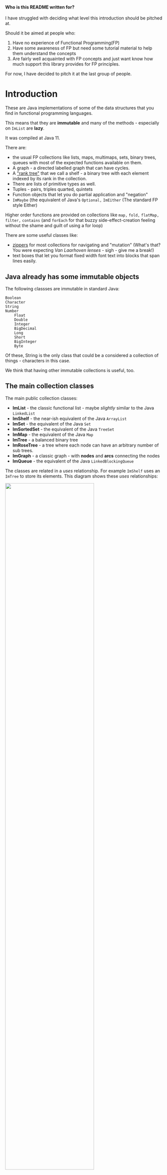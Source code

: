 #### Who is this README written for?

I have struggled with deciding what level this introduction should be pitched at.

Should it be aimed at people who:

1. Have no experience of Functional Programming(FP)
2. Have some awareness of FP but need some tutorial material to help them understand the concepts
3. Are fairly well acquainted with FP concepts and just want know how much support this library provides for FP principles.

For now, I have decided to pitch it at the last group of people.

# Introduction

These are Java implementations of some of the data structures that you find in functional programming languages.

This means that they are **immutable** and many of the methods - especially on `ImList` are **lazy**.

It was compiled at Java 11.

There are:

* the usual FP collections like lists, maps, multimaps, sets, binary trees, queues with most of the expected functions available on them.
* A graph - a directed labelled graph that can have cycles.
* A ["rank tree"][rank-tree] that we call a shelf - a binary tree with each element indexed by its rank in the collection.
* There are lists of primitive types as well.
* Tuples - pairs, triples quarted, quintets
* Function objects that let you do partial application and "negation"
* `ImMaybe` (the equivalent of Java's `Optional,` `ImEither` (The standard FP style Either)

Higher order functions are provided on collections like `map,` `fold,` `flatMap,` `filter,` `contains` (and `forEach` for that buzzy side-effect-creation feeling without the shame and guilt of using a for loop)


There are some useful classes like:

* [zippers][zipper] for most collections for navigating and "mutation" (What's that? You were expecting *Van Laarhoven lenses* - sigh - give me a break!)
* text boxes that let you format fixed width font text into blocks that span lines easily.

## Java already has **some** immutable objects

The following classses are immutable in standard Java:

    Boolean
    Character
    String
    Number
        Float
        Double
        Integer
        BigDecimal
        Long
        Short
        BigInteger
        Byte

Of these, String is the only class that could be a considered a collection of things - characters in this case.

We think that having other immutable collections is useful, too.

## The main collection classes

The main public collection classes:

 * **ImList**  - the classic functional list - maybe *slightly* similar to the Java `LinkedList`
 * **ImShelf** - the near-ish equivalent of the Java `ArrayList`
 * **ImSet** - the equivalent of the Java `Set`
 * **ImSortedSet** - the equivalent of the Java `TreeSet`
 * **ImMap** - the equivalent of the Java `Map`
 * **ImTree** - a  balanced binary tree
 * **ImRoseTree** - a tree where each node can have an arbitrary number of sub trees.
 * **ImGraph** - a classic graph - with **nodes** and **arcs** connecting the nodes
 * **ImQueue** - the equivalent of the Java `LinkedBlockingQueue`


The classes are related in a *uses* relationship. For example `ImShelf` uses an `ImTree` to store its elements. This diagram shows these *uses* relationships:

<img src="source/main/java/dev/doc-files/uses.png" width="75%" />

Let's describe `ImList` in some detail and then mention the other collection classes in ...er... less detail

But, before that, let's talk about our code and documentation conventions.


## Code conventions


### The class names all start with the `Im` prefix.

The `Im` stands for **Immutable**. We considered giving them simpler names like List-  without a prefix - but that causes a lot of faff with imports and confusion for the reader if you have to use both standard Java collection classes and
java-fp classes in the same method. So a pesky prefix it is, then.

### No constructors

To create any object in java-fp, we provide static methods rather than publicly accessible constructors.

### Final instance vars - no get accessors

Since all fields on all java-fp objects are declared `final,` we don't provide accessor methods for the public ones. There may be methods that calculate values that
are derived from the fields.

### Javadoc comments

We use a style that is terser than the normal convention. Argument names are mentioned in context in the description rather than separated out into their own section.

### Method names on collections can suggest mutable operation

We have names for some methods that *suggest* that they are mutating the collection - they are not of course. Methods like `add` and `put` will return new objects with
the elements added/put as indicated by method arguments - and most of the collection'e elements will be shared between the new collectioin and the old one.

We did, at one time, name the methods (eg) `adding` instead of `add` and `puttiing` instead of `put` - but this did not seem worth it after a while.

### collection indexes start at 1

Strange, but true.


### All collections are `Iterable`

For certain methods like `addAll` that simply iterate over the elements in the argument we normally type the argument to be `Iterable` so you could use an `Im` collection or a standard Java collection there.




## Documentation conventions

In the tables that follow, I am prioritizing brevity and expressivity above definitional completeness. For more details - see the
javadocs.

I am showing:

* The name of the function
* An example function call
* The result of running the example
* A description of what the function does

I am not showing:

* The types of the arguments
* The return types
* What exceptions get thrown

The examples are (obviously) pseudocode rather than actual Java.

For `ImList`s we are half using the standard Java `toString` convention:

Lists of Integers look like this: `[2, 4, 6]`, Booleans: `[true, false, false]`. The empty list is `[]`

We can't bring ourselves to use the ambiguous `[ a, b, c]` for `String`s and `Character`s so we use `["a", "b", "c"]` and `['a', 'b']` instead.

`ImSet`s look like this: `{1, 2, 3}`

`ImPair`s look like this `(1, "b")` `(-45.7, 22.0001)`  - see [ImPair](#ImPair) for more details.

`ImMaybe`s look like this `Just 77` `Just "abc"` `Nothing` - see [ImMaybe](#ImMaybe) for more details.



Where the method is `static,` it should be obvious from the example

In order to be brief in the descriptions I am using some terms that I will define here:

* For Java objects, `a`, `b,` `a` **equal-to** `b` means `Objects.equals(a, b)`. This method will ultimately call `equals` on some objects. The java default for `equals` is `==` (identity) but none of java-fp objects use this default.
* A list `a` is **equal-to** list `b` if they are the same size and each element at index `i` of `a` is equal-to the element at index `i` of `b`.
* A **prefix** of a list `xs` is one that can be formed from `xs` by removing the last `n` elements.
* A **suffix** of a list `xs` is one that can be formed from `xs` by removing the first `n` elements.
* A **sub-list** of list `xs` is a list that can be formed from `xs` by removing the first `n` elements and the last `m` elements.
* A **sub-sequence** of list `xs` is a list that can be formed from `xs` by removing some elements. `[]` is trivially a sub-sequence of all lists.
* The **head** of a non empty list `xs` is the first element of `xs.`
* The **tail** of a non empty list `xs` is the suffix of `xs` whose size is one less than the size of `xs`
* **iff** means **if and only if**.


## ImList

A (mainly) lazy implementation of a standard functional list.

As I expect you know, a functional list is a recursive data structure. An instance of a list is either
* the empty list
or
* a reference to the first element in the list (the **head**) and a reference to the list that makes up the rest of the list (the **tail**).

The list ["a", "b", "c] would look like this:


<img src="source/main/java/dev/doc-files/list.png" width="40%" />

This means that you can only *directly* access the first element in the list - although there are methods to let you do more than this  - and often these other methods are heavily optimised.


### The basics



| Name  | Description |
| :---  | :---        |
| **empty** | `ImList.empty()` returns `[]` - the empty list. You can also use `ImList.on()`<br><br>`ImList.empty()`<br>returns<br>`[]` |
| **head** | `xs.head()` returns the head of `xs`<br><br>`[1, 2, 3].head()`<br>returns<br>`1` |
| **tail** | `xs.tail()` returns the tail of `xs`<br><br>`[1, 2, 3].tail()`<br>returns<br>`[2, 3]` |
| **push** | `xs.push(el)` returns the list whose head is `el` and whose tail is `xs`<br><br>`[1, 2, 3].push(999)`<br>returns<br>`[999, 1, 2, 3]` |

The four methods above are the fundamental methods of `ImList.` All the other methods can be defined in terms of these - although there is a lot of optimisation going on under the hood.

<img src="source/main/java/dev/doc-files/list-head-tail.png" width="60%" />

### More creation



| Name  | Description |
| :---  | :---        |
| **on** | `ImList.on(e1, e2, ... en)` Creates the list `[e1, e2, ... en]`<br><br>`ImList.on("a", "b")`<br>returns<br>`["a", "b"]` |
| **onAll** | `ImList.onAll(iterable)` returns the list containing the elements obtained by iterating over `iterable`.<br><br>`ImList.onAll([4, 5])`<br>returns<br>`[4, 5]` |
| **onIterator** | `ImList.onAll(iterator)` returns the list containing the elements obtained by iterating over `iterator`.<br><br>`ImList.onAll([4, 5].iterator)`<br>returns<br>`[4, 5]` |
| **onPrimitiveArray** | `ImList.onPrimitiveArray(array)` returns a list that "wraps" `array`. When using `head`, it returns the **boxed** type of the array component type. When using `push`, you must supply the **boxed** equivalent of the array component type.<br><br>`char[] chars = {'a', 'b', 'c'};`<br> `ImList<Character> cs = ImList.onPrimitiveArray(chars)`<br>returns<br>`cs == [ 'a', 'b', 'c']` |

### map, fold etc



| Name  | Description |
| :---  | :---        |
| **map** | `xs.map(fn)` returns the list whose elements are created by executing the function `fn` on each element of `xs`<br><br>`[1, 2, 3].map(i -> i + 1)`<br>returns<br>`[2, 3, 4]` |
| **join** | `ImList<ImList<A>> xs = ...;`<br>`ImList<A> ys = ImList.join(xs)` xs is typed to be a list of lists. The result is a single list containing the elements of each element (which is a list) in the obvious order.<br><br>`ImList.join([[1, 2], [3, 4], [5, 6, 7]])`<br>returns<br>`[1, 2, 3, 4, 5, 6, 7]` |
| **flatMap** | `xs.flatMap(fn)` This function assumes that `fn` takes an `A` and returns `ImList<A>` and is equivalent to `ImList.join(xs.map(fn))`<br><br>`[1, 2].flatMap(i -> ImList.repeat(i, 3)`<br>returns<br>`[1, 1, 1, 2, 2, 2, 3, 3, 3]` |
| **foldl** | `xs.foldl(start, fn)` returns the value that is the result of executing `fn` on start and `xs.head` and then executing `fn` on that value and the second element of `xs` and repeating this for all elemnts of `xs`<br><br>`[1, 2, 3].foldl(0, (z,i) -> z + i*i)`<br>returns<br>`14` |
| **scanl** | `xs.scanl(start, fn)` returns the list containing the result of running `foldl` with the same arguments at each "iteration" over `xs`<br><br>`[1, 2, 3].scanl([], (z, i) -> z.push(i))`<br>returns<br>`[[1], [2, 1], [3, 2, 1]]` |

### contains etc

All of these functions are eager rather than lazy



| Name  | Description |
| :---  | :---        |
| **contains** | `xs.contains(el)` returns `true` iff `xs` contains an element that is equal-to `el`<br><br>`[7, 8, 9].contains(8)`<br>returns<br>`true` |
| **contains** | `xs.contains(pred)` returns `true` iff an element of `xs` satisfies `pred`<br><br>`[7, 8, 9].contains(i -> i > 10)`<br>returns<br>`false` |
| **containsAll** | `xs.containsAll(ys)` returns true iff `xs` contains **all** the elements of `ys`<br><br>`[7, 8, 9].containsAll(i -> i < 10)`<br>returns<br>`true` |
| **filter** | `xs.filter(pred)` returns the list with all the elements of `xs` that satisfy `pred` - with their order unchanged<br><br>`["to", "be", "or", "not"].filter(s -> s.length > 2)`<br>returns<br>`["not"]` |
| **isEmpty** | `xs.isEmpty()` returns true iff `xs` is the empty list<br><br>`[7, 8, 9].isEmpty()`<br>returns<br>`false` |
| **find** | `xs.find(pred)` returns the first element that satisfies `pred` in an `ImMaybe` - or `Nothing` if no such element exists. We describe [ImMaybe](#ImMaybe) below.<br><br>`[].find(i -> i == null`<br>returns<br>`Nothing` |
| **findIndex** | `xs.findIndex(el)` returns an `ImMaybe` containing the index (starting at 1) of the first element that satisfies `pred` - or `Nothing` if no such element exists<br><br>`[11, 99, 2].findIndex(i -> i%2 == 0)`<br>returns<br>`Just 3` |
| **findOrElse** | `xs.findOrElse(pred, def)` returns the first element of `xs` that satisfies `pred` or `def`if no such element exists<br><br>`[11, 12, 13].findOrElse(i -> i == 10, 17)`<br>returns<br>`17` |
| **any** | `xs.any(pred)` returns `true` iff `xs` contains any elements that satisfy `pred`<br><br>`[3, 5, 8].any(i -> i >= 8]`<br>returns<br>`true` |
| **all** | `xs.all(pred)` returns `true` if **all** the elements of `xs` satisfy `pred`. More acurately it is true iff `xs` does **not contain any** elements that **don't** satisfy `pred`. This means that, surprisingly, `all` is `true` trivially for `[]`<br><br>`[3, 5, 8].all(i -> i >= 8]`<br>returns<br>`false` |

### take, drop etc

These methods let you extract a suffix or a prefix of a list.


| Name  | Description |
| :---  | :---        |
| **take** | `xs.take(n)` returns the list containing the first `n` elements of xs<br><br>`[1, 2, 3, 4].take(3)`<br>returns<br>`[1, 2, 3]` |
| **drop** | `xs.drop(n)` The list formed by skipping the first `n` elements. Note that this is not creating a new list - the resulting list simply refers to the `n`th tail of `xs`.<br><br>`[2, 3, 4].drop(3)`<br>returns<br>`[4]` |
| **takeWhile** | `xs.takeWhile(pred)` The longest prefix (possibly empty) of elements that satisfy `pred`<br><br>`[1, 2, 3, 4, 3, 1].takeWhile(i -> i < 4)`<br>returns<br>`[1, 2, 3]` |
| **dropwhile** | `xs.dropWhile(pred)` The longest prefix of `xs` formed by skipping elements that satisfy `pred`. As with `drop` above, this is not creating a new list - the resulting list simply refers to the `i`th tail of `xs` for some `i`.<br><br>`[2, 3, 4, 3, 1].dropWhile(i -> i < 4)`<br>returns<br>`[4, 3, 1]` |

### split - take and drop in one go

As well as the classic `take` and `drop` functions, we note that you often want to split a list into two lists - the first `n` elements and the ... um ... other elements.
The split* functions let you do this easily.



| Name  | Description |
| :---  | :---        |
| **splitBeforeElement** | `xs.splitBeforeElement(el)` returns an pair of lists - the longest prefix of `xs` that does not contain `b` and the rest of `xs`.<br><br>`["a", "b", "c", "d"].splitBeforeElement("b")`<br>returns<br>`(["a"], ["b", "c", "d"])` |
| **splitAfterIndex** | `xs.splitAfterIndex(n)` returns a pair of lists - `( xs.take(n), xs.drop(n) )`<br><br>`[0, 1, 1, 2].splitAt(3)`<br>returns<br>`( [0, 1, 1], [2] )` |
| **splitWhile** | `xs.splitWhile(pred)` returns a pair of lists - `(xs.takeWhile(pred), xs.dropWhile(Fn.not(pred))`<br><br>`[1, 1, 3, 1, 1].splitWhile(i -> i < 2)`<br>returns<br>`[1, 1], [3, 1, 1])` |
| **filterIntoTwo** | `xs.filterIntoTwo(pred)` returns a pair of lists - `(xs.filter(pred, xs.filter(Fn.not(pred))`<br><br>`[1, 2, 3, 4].filterIntoTwo(i -> i % 2 == 0)`<br>returns<br>`([2, 4], [1, 3])` |

### "mutators" and accessors

Standard disclaimer: No objects were mutated in the making of this library


| Name  | Description |
| :---  | :---        |
| **put** | `xs.put(n, el)` returns the list that is the same as `xs` except that the element at index `n` is `el`<br><br>`[1, 2, 3].put(2, 99)`<br>returns<br>`[1, 99, 3]` |
| **remove** | `xs.remove(n)` returns the list that is the same as `xs` except that the element at index `n` is missing. All the elements in the suffix of `xs` starting after index `n` are shuffled to the left<br><br>`[1, 2, 3].remove(1)`<br>returns<br>`[2, 3]` |
| **at** | `xs.at(n)` returns an `ImMaybe` containing the element of `xs` at index `n` or `Nothing` if no such element exists<br><br>`[1, 2, 3].at(1)`<br>returns<br>`[2, 3]` |
| **at** | `xs.at(n, def)` returns the element of `xs` at index `n` or `def` if no such element exists<br><br>`[1, 2, 3].at(1)`<br>returns<br>`[2, 3]` |
| **size** | `xs.size()` returns the number of elements in `xs`. If `xs` is known to be infinite it will throw an exception - otherwise, if it was not known to be infinite but actually is, then it will loop - but it notices that it's taking a long time and will output some error messages on the standard error stream that give you a clue that it is looping.<br><br>`[].size()`<br>returns<br>`0` |
| **appendElement** | `xs.appendElement(el)` returns the list formed by appending the element el to the end of xs<br><br>`["bish", "bash"].appendElement("bosh")`<br>returns<br>`["bish", "bash", "bosh"]` |
| **append** | `xs.append(iterable)` returns the list formed from the elements of the original, followed by the elements of iterable<br><br>`[1, 2, 3].append([4, 5, 6])`<br>returns<br>`[1, 2, 3, 4, 5, 6]` |

### Zip-a-dee-doo-dah

Note that these zip **functions** should not be confused with `Zippers` - which I discuss below.


| Name  | Description |
| :---  | :---        |
| **zip** | `xs.zip(ys)` returns a list of pairs - `[(xs.at(1), ys.at(1)), (xs.at(2), ys.at(2)), ...  (xs.at(n), ys.at(n))]` where `n` is the size of the smaller of `xs` and `ys`<br><br>`[1, 2, 3].zip(["a", "b, "c", "d"]`<br>returns<br>`[(1, "a"), (2, "b"), (3, "c")]` |
| **zipWith** | `xs.zipWith(yz, fn)` returns xs.zip(ys).map(fn)<br><br>`[1, 2, 3].zip(["a", "b, "c"], p -> "" + p.fst + p.snd)`<br>returns<br>`["1a", "2b", "3c"]` |

### Misc



| Name  | Description |
| :---  | :---        |
| **forEach** | `xs.forEach(fn)` The function must be a `FnConsumer` - iea function that takes a single argument but does not return anything. This method iterates over `xs`, running `fn` on each element - just for the side effects. So, `forEach` is one of the few java-fp fmethods declared as `Void.`<br><br>`[1, 2, 3].forEach()`<br>returns<br>`[1, 2, 3]` |
| **nub** | `xs.nub()` returns a list with any duplicate elements in `xs` removed. In particular, it keeps only the first occurrence of each element.<br><br>`[2, 2, 3, 2, 3, 1].nub()`<br>returns<br>`[2, 3, 1]` |
| **reverse** | `xs.reverse()` returns the list that has its elements in reverse order compared to `xs`<br><br>`[1, 2, 3].reverse()`<br>returns<br>`[3, 2, 1]` |
| **tails** | `xs.tails()` returns the list `[ xs.drop(0), xs.drop(1), ... xs.drop(n) ]` where `n` is the size of `xs`<br><br>`[1, 2, 3].tails()`<br>returns<br>`[[1, 2, 3], [2, 3], [3], []]` |
| **heads** | `xs.heads()` returns the list  xs.take(0), xs.take(1), ... xs.take(n) ]` where `n` is the size of `xs`<br><br>`[1, 2, 3].heads()`<br>returns<br>`[[], [1], [1, 2], [1, 2, 3]]` |
| **pairs** | `xs.pairs()` returns the list `[ (xs.at(1), xs.at(2)), (xs.at(3), xs.at(4)), ...  (xs.at(n-1), xs.at(n))]` where `n` is the size of `xs`<br><br>`[1, 2, 3, 4].pairs()`<br>returns<br>`[(1,2), (3,4)]` |
| **powerset** | `xs.powerset()` returns all possible sub-sequences of `xs`<br><br>`1, 2, 3].powerSet()`<br>returns<br>`[[1, 2, 3], [1, 2], [1, 3], [1], [2, 3], [2], [3], []]` |
| **permutations** | `xs.permutations()` returns the all the permutations of `xs` (as in the mathematical definition of permutations)<br><br>`[1, 2, 3].permutations()`<br>returns<br>`[[1, 2, 3], [2, 1, 3], [2, 3, 1], [1, 3, 2], [3, 1, 2], [3, 2, 1]]` |
| **cartesianProduct** | `ImList.cartesianProduct(xs, ys)` The cartesian product of two sets, `A` and `B` is - the list of all pairs `(a, b)` where `a ∈ A` and `b ∈ B`. This method is similar - but will contain duplicates if either list contains duplicates.<br><br>`ImList.cartesianProduct(["a", "b"],[3, 4, 5])`<br>returns<br>`[("a", 3), ("a", 4), ("a", 5), ("b", 3), ("b", 4), ("b", 5)]` |
| **shuffle** | `xs.shuffle()` returns a list with the same elements as `xs` but "shuffled" (like shuffling a pack of cards) using a secure random number generator<br><br>`[1, 2, 3].shuffle()`<br>returns<br>`[3, 1, 2] or [1, 3, 2] or even[1, 2, 3]` |
| **repeat** | `ImList.repeat(x)` returns the infinite list `[ x, x, ... ]`<br><br>`ImList.repeat("spam").take(5)`<br>returns<br>`["spam", "spam", "spam", "spam", "spam"]` |
| **unfold** | `xs.unfold(start, step)` returns the infinite list `[start, fn(start), fn(fn(start)), ...]`<br><br>`ImList.unfold( 0, i -> i + 2)`<br>returns<br>`[0, 2, 4, ...]` |
| **toList** | `xs.toList()` returns `xs` converted to a good'ole `jave.util.ArrayList` - when you need to call some library function, for example<br><br>`[1, 2, 3].toList()`<br>returns<br>`java.util.ArrayList` |
| **toSet** | `xs.toSet()` returns `xs` converted to an `ImSet` and then converted to a good'ole `jave.util.HashSet`<br><br>`[1, 2, 3].toSet()`<br>returns<br>`java.util.HashSet` |
| **toImSet** | `xs.toImSet()` returns  `xs` converted to an `ImSet` - so the first occurence of each element will be added.<br><br>`[ 2, 3, 2, 1].toImSet()`<br>returns<br>`{1, 2, 3}` |
| **toArray** | `xs.toArray()` returns a Java array of type `Object[]` containing the elements in `xs`<br><br>`[1, 2, 3].toArray()`<br>returns<br>`[Ljava.lang.String;@768debd` |
| **group** | `xs.group(n)` returns a list of lists `gs` where `ImList.join(gs) == xs`. All the elements of `gs` have size `n` with the possible exception of the last element which might be smaller.<br><br>`[1, 2, 3].group(2)`<br>returns<br>`[[1, 2], [3]]` |
| **sort** | `xs.sort()` returns a list with the same elements as `xs` but sorted based on the natural ordering of the objects<br><br>`[3, 2, 1].sort()`<br>returns<br>`[1, 2, 3]` |
| **oneTo** | `ImList.oneTo(n)` returns a list [1, 2, ... n]<br><br>`ImList.oneTo(5)`<br>returns<br>`[1, 2, 3, 4, 5]` |
| **step** | `ImList.step(start, step` returns an infinite list [start, start + step,start + 2*step,  ...]<br><br>`ImList.step(1, 3)`<br>returns<br>`[1, 4, 7, ...]` |

Phew!

There are actually many more methods - see the javadocs.




## ImList - an interface with many implementations

`ImList` is an interface. In standard Java `java.util.List` is an interface too. However, in standard Java, it is up to you to decide what particular type of list you want to create:

    List<Integer> xs = new ArrayList<>();
    List<Integer> ys = new LinkedList<>();


In java-fp, there is no choice!

Creating an `ImList` like this:

    ImList<Double> ds = ImList.on(1.2, 3.4);

will create an "array-list" which is backed by an array but that class is never exposed to you directly. Assuming `ds` as above, the following code will "pass":

    Assert.assertEquals(ImListOnArray.class, ds.getClass());

If you map over this list then the list that is created will be a different implementation - a mapped-list.

    ImList<Double> dds = ds.map(i -> i + 1)
    Assert.assertEquals(ImMappedList.class, dds.getClass());

This is how we implement laziness. We create an `ImMappedList` that points to the original list and remembers the function that was used so that, each time you ask for the `head` or `tail`, it can generate them.

In addition to generating the head each time, we also cache it so that you can use `at`.



Currently (jul-2023) there are about thirty different `ImList` implementation classes.

The array-list implementation (what you get when you use `on`) is the most efficient and compact representation of an `ImList`. It allows for constant time access to an element at an index.

Creation of a list by supplying a number of arguments using `on` is not *lazy* - but it is *efficient* because the arguments will already be in a Java array and the array-list just wraps that array.


### Play up and play the game

`ImList` and the
other immutable collections require that you use them for storing **immutable objects only**. Strictly, the objects
don't have to be programatically guaranteed to be immutable - we just require them not to change during the
lifetime of the collection they are in.

This is the same requirement when storing objects in `java.util.Set` - we require it of **all**
of our immutable collections - including `ImList` and `ImShelf`.

Just like `java.util.Set`, we cannot enforce that rule and, if you break it, things will fail in random ways - so
it is your responsibility to "play the game" in this regard.

However, we strongly recommend that you only create immutable objects anyway - as a matter of principle.

Remember, whenever you mutate state on an object, somewhere ... **somewhere ... a fairy dies - so don't do it.**


## Don't be lazy - flush

Laziness is great an'all but sometimes, **you just want the job done right now, dammit!**.

For example, if you are debugging some code and you want to inspect a list that you have just mapped over, you really want to see the resulting **values** rather than a stack of lazy list implementations - all waiting patiently to be fired.

The `flush` method will take a list and make sure that any pending `maps`, `takes,` `drops` etc are run immediately. If any of the functions that are run in this way have side effects, then they will happen immediately, too.

To be clear, we are not advocating that any of your functions should both return values and have side effects as a standard part of their job (use `forEach` with specialised side-effect-y functions declared as `void` for this) - but
we will cut you some slack if all you want to do
is to temporarily add some diagnostic write statements. If you have some of these, you can use `flush` to control when they get actioned.

This also creates an array-list containing the resulting values.

In fact, `forEach` uses `flush` on the list before running its function on each element.




## Infinite lists

This means that you can even create a list with an *infinite* number of elements, map over it and then take the first three elements:

## Empty list is a singleton



Some of the functions on `ImList` use functions and  return objects like `ImPair`, `ImMaybe`.

Let's describe those classes next.

## <a name="ImMaybe"></a> ImMaybe - the equivalent of the FP Maybe.

It contains either a value of some type - or `Nothing.`

The idea is that it is returned fom functions that can sometimes return an object of a particular type - but they can't guarantee it -
instead of returning `null` as is traditional with Java we use `ImMaybe.`


## Creation


| Name  | Description |
| :---  | :---        |
| **just** | `ImMaybe.just(value)` returns an ImMaybe containing the value value.<br><br>`ImMaybe.just("ping")`<br>returns<br>`Just "ping"` |
| **nothing** | `ImMaybe.nothing()` returns the ImMaybe containing no value. This is a singleton - like [] for ImLists.<br><br>`ImMaybe.nothing()`<br>returns<br>`Nothing` |
| **with** | `ImMaybe.with(value)` returns an `ImMaybe` containing the value `value` or `Nothing` if `value` is `null`.<br><br>`ImMaybe.with(null)`<br>returns<br>`Nothing` |

## Accessing


| Name  | Description |
| :---  | :---        |
| **get** | `m.get()` returns a iff `m == Just a`. If `m == Nothing` then throw `NothingThereException`<br><br>`(Just 23).get()`<br>returns<br>`23` |
| **isPresent** | `m.isPresent()` returns `true` iff `m != Nothing`, `false` otherwise<br><br>`Nothing.isPresent()`<br>returns<br>`false` |
| **ifPresentDo** | `m.ifPresentDo(consumerFn)` `consumerFn` is a `FnConsumer.` Iff `m == Just a` then invoke `consumerFn` with `a` as the argument - otherwise do nothing.<br><br>`(Just true).ifPresentDo(i -> System.out.println("It's true"))`<br>returns<br>`It's true` is written to the std out` |
| **orElse** | `m.orElse(def)` Iff `m == Just a` then return `a` else return `def`<br><br>`(Nothing).orElse(17)`<br>returns<br>`17` |
| **ifPresentElse** | `m.ifPresentElse(fn, def)` Iff `m == Just a` then return `fn.of(a)` else return `def`<br><br>`(Just 1).ifPresentElse(i -> i + 3, 0)`<br>returns<br>`4` |

## map etc

ImMabe is a Monad so we can map, join and flatMap on it.


| Name  | Description |
| :---  | :---        |
| **map** | `m.map(fn)` returns the `ImMaybe` whose value is created by executing the function `fn` on the value in `m`.<br><br>`(Just 4).map(i -> i*i)`<br>returns<br>`Just 16` |
| **join** | `ImMaybe<ImMaybe<A>> mm = ...;`<br>`ImMaybe<A> m = ImMaybe.join(mm)` mm is typed to be a maybe of a maybe. The result is a single maybe containing the value in the contained maybe - or `Nothing` if the contained maybe is `Nothing`<br><br>`ImMaybe.join(Just (Just "a"))`<br>returns<br>`Just "a"` |
| **flatMap** | `m.flatMap(fn)` This function assumes that `fn` takes an `A` and returns `ImMaybe<A>` and is equivalent to `ImMaybe.join(m.map(fn))` and is implemented like that.<br><br>`other = ImList.on("a", "b"); [1, 2].findIndex(i -> i > 1].flatMap(j -> other.at(j)`<br>returns<br>`Just "b"` |

[The Haskell Maybe documentation](https://hackage.haskell.org/package/base-4.18.0.0/docs/Data-Maybe.html#t:Maybe)






## <a name="ImPair"></a> ImPair, ImTriple, ImQuartet, ImQuintet

These classes are simple classes to store tuples - up to five elements long.

    ImPair<Integer, Integer> pair = ImPair.on(1, 1000);
    int s = pair.fst + pair.snd; // s == 1001

For tuples with size > 2 we use fields e1, e2, etc

    ImQuintet<Integer, Integer, Integer, Integer, Integer> q = ImQuintet.on(1, 2, 3, 4, 5);
    int s = q.e1 + q.e2 + q.e3 + q.e4 + q.e5; // s == 15








## ImEither - the equivalent of the FP Either.

The `ImEither` object represents values with two possibilities: a value of type `Either<A,B>` contains either an `A` value created using `Left` or a `B` value - created using `Right`.

The `ImEither` object is sometimes used to represent a value which is either correct or an error;
by convention, the `Left` "constructor" is used to hold an error value and the `Right` "constructor" is used to hold a correct value (mnemonic: "right" also means "correct").

    ImEither<Integer, Boolean> e = ImEither.Left(3);
    assertEquals("Left 3", e.toString());

    ImEither<Integer, String> r = ImEither.Right("ok");
    assertEquals("Right ok", r.toString());



[The Haskell Either documentation](https://hackage.haskell.org/package/base-4.18.0.0/docs/Data-Either.html#t:Either)

Having discussed `ImList` in some detail, we can go through the other collection classes a bit more ... fasterer










## ImShelf - the near-ish equivalent of the Java `ArrayList`

An ordered list of objects with addition, removal and access methods having performance O(log n) where n is the number of elements

You could also think of this as an immutable version of `org.apache.commons.collections.list.TreeList`

This is the nearest equivalent to java.util.List in the sense that add/find/remove/replace is relatively fast in all cases.

In fact, when an `ImList` happens to be implemented by the array-list class, these operations are already fast - faster than ImShelf - but as you use lists and map them and push elements etc
you can't guarantee that the lists returned will be array-lists - and in these other list implementaions, the above functions  may not be so fast.

The idea of the name
is that, if you have a collection of books on a bookshelf, then
the books are arranged in a sequence and it is reasonably quick
to add/find/replace/remove a book at an arbitrary position.


<img src="source/main/java/dev/doc-files/shelf.png" width="30%" />





## ImSet - the (immutable) equivalent of the standard Java `Set`


So, an `ImSet` is a collection of objects with the property that, if an object `o` belongs to the set then, for any other member `a` of the set:

    a.equals(o) == false

We therefore assume that the objects in the set have "reasonable" implementations of `hashCode()` and `equals()`

A web search for the phrase `always override hashCode when you override equals` will provide more details of the issues involved.

All classes in java-fp have this property, of course.

In the class documentation for `java.util.Set` it has this:

> Note: Great care must be exercised if mutable objects are used as set
> elements.  The behavior of a set is not specified if the value of an object
> is changed in a manner that affects `equals` comparisons while the
> object is an element in the set.

Well, there we have it. This obviously also applies to `ImSet.` I recommend we exercise **great care** by **never** adding a mutable object to an `ImSet`

All classes in java-fp are immutable - as I may have already menetioined.

`ImSets` cannot contain `null` .

When we use set data structures in any progremaming language, it is tempting to imagine that they are are implementaions of the mathematical concept of a set.
This is not quite true, of course. In mathematical set theory we assume that it is possible to answer the question "is a the sams as b" when thinking about set elements a and b.

In Java we only have equals method (or == I guess) - so, using equals, it is possible for us to have an element a in a set and then we try to add another element b where

    Objects.equals(a,b) == true

but, for whatever reason, we want to regard b as different from a.

What should we do in this case?

The java class `java.util.HashSet` will keep `a` in the set in this case.

java-fp, like the Haskell `Data.Set` type, gives you the option of replacing `a` in this case. See below for details.

Also, we, like most set implementations in other languages and libraries, only support **finite** sets.

`ImSet`s have the methods that you would expect:


| Name  | Description |
| :---  | :---        |
| **contains** | `xs.contains(el)` returns `true` iff `xs` contains `el`.<br><br>`{1, 2, 3}.contains(3)`<br>returns<br>`true` |
| **on** | `ImSet.on(e1, e1, ... en)` returns an ImSet with elements e1 e2 etc added to it<br><br>`ImSet.on(1, 2, 1)`<br>returns<br>`{1, 2}` |
| **intersection** | `xs.intersection(ys)` returns the intersection of xs and ys - the largest set such that each element belongs to both xs and ys<br><br>`{1, 2}.intersection({3, 2, 77)}`<br>returns<br>`{2}` |
| **union** | `xs.union(ys)` returns the union of xs and ys - the largest set such that each element belongs to either xs or ys<br><br>`{1, 2}.union({3, 2, 77)}`<br>returns<br>`{1, 2, 3, 77}` |
| **minus** | `xs.minus(ys)` returns the xs minus ys - the largest set such that each element belongs to xs but not to ys<br><br>`{1, 2}.minus({3, 2, 77)}`<br>returns<br>`{1, 2, 3, 77}` |
| **remove(final T elementToRemove)** | `xs.minus(ys)` returns the xs minus ys - the largest set such that each element belongs to xs but not to ys<br><br>`{1, 2}.minus({3, 2, 77)}`<br>returns<br>`{1, 2, 3, 77}` |
| **replace(final T newElement)** | `xs.minus(ys)` returns the xs minus ys - the largest set such that each element belongs to xs but not to ys<br><br>`{1, 2}.minus({3, 2, 77)}`<br>returns<br>`{1, 2, 3, 77}` |
| **add(final T elementToAdd)** | `xs.minus(ys)` returns the xs minus ys - the largest set such that each element belongs to xs but not to ys<br><br>`{1, 2}.minus({3, 2, 77)}`<br>returns<br>`{1, 2, 3, 77}` |
| **map** | `xs.map(fn)` returns the set<br><br>`{1, 2}.map(i -> i - 1}`<br>returns<br>`{0, 1}` |
| **anyElement()** | `xs.anyElement()` returns an element from xs in an `ImMaybe`, or `Nothing` if no such element exists<br><br>`{1, 2, 17}.anyElement()`<br>returns<br>`17 or 1 or 2` |

Methods that find/add/replace elements are **O(log(n))** where `n` is the size of the set and `log` is base `2`.

Sometimes it is convenient to be able to add an element to a set even though that set already contains an element that is "equal to it".

For example `ImMap` is implemented as a set of `ImMap.Entry` objects where an entry has a key and a value. Two `ImMap.Entry` objects are equal iff their keys are equal. So for any pair of entries `e1` and `e2` :

    e1.equals(e2) == e1.key.equals(e2.key)

When we want to replace an entry, we want the new entry with its new value to be inserted in the set, even though there is an existing entry with the same key.

To allow this, there are methods `replace` and `add`. The default behaviour when using `add`  is to *not* replace

An ImSet is a sorted set of buckets where elements whose hash codes are the same are stored in the same bucket.

Buckets are sorted on the hash value of their elements.

To find an element, we first find the bucket with the matching hash value and then look through the bucket to determine if the element is present.

For sets of elements with reasonable hash functions, the average bucket size will be one.



## ImSortedSet - the equivalent of the Java `java.util.TreeSet`

A Set that contains elements that are comparable.

In summary - on an `ImSortedSet<T>`:

## Creation

    static <A extends Comparable<A>> ImSortedSet<A> empty()
    static <A extends Comparable<A>> ImSortedSet<A> join(Iterable<? extends Iterable<? extends A>> iterable)
    static <A extends Comparable<A>> ImSortedSet<A> on(A... array)
    static <A extends Comparable<A>> ImSortedSet<A> onAll(Iterable<A> iterable)
    static <A extends Comparable<A>> ImSortedSet<A> onIterator(Iterator<A> iterator)


## Accessing

   T find(T elementToFind)


## "Mutation"

    ImSortedSet<T> add(T elementToAdd)
    ImSortedSet<T> addAll(Iterable<? extends T> elementsToAdd)
    ImSortedSet<T> remove(T elementToRemove)
    ImSortedSet<T> removeAll(Iterable<T> iterable)

## Map

    <O extends Comparable<O>> ImSortedSet<O> map(Fn<T, O> fn)


## Querying

    boolean contains(T object)
    int size()






## ImMap - the equivalent of the Java `Map`

An immutable version of `java.util.Map`.

A collection (actually an ImSet) of `Entry` objects which are key/value pairs.


As with `java.util.Map`, the fundamental methods are `get` `put` and `remove` although `put` and `remove` have a different meaning since `ImMaps` are immutable.

Instead of modifying the map in place, `put` creates a new map containing the new key value pair and `remove` creates a new map that ... doesn't contain it.

Let's describe some typical usages.

Create an empty map:


    ImMap<String, String> mEmpty = new ImMap<String, String>();
    mEmpty.isEmpty()  =>  true

Put an entry:


    ImMap<String, String> mOne = mEmpty.put("a", "Aardvark");


public static <A, B> ImMap<A, B> fromPairs(ImList<Pair<A, B>> pairs)

The new map will have the entry


    mOne.size()    =>  1
    mOne.get("a")  =>  "Aardvark"

But the old one will be unchanged:


    mEmpty.isEmpty()  => true

Put another entry


    ImMap<String, String> mTwo = mOne.put("b", "Bear");

The new map, `mTwo` has two entries:


    mTwo.get("a")  => "Aardvark"
    mTwo.get("b")  => "Bear"

And, of course, `mOne` has not changed:


    mOne.size()    =>  1
    mOne.get("a")  =>  "Aardvark"
    mOne.get("b")  =>  null

You can remove entries:


    ImMap<String, String> mThree = mTwo.remove("a");
    mThree.get("a")  => null

If you remove them when they weren't there:


    ImMap<String, String> mFive = mTwo.remove("z");

The new map is the same as the old one:

    mFive == mTwo  =>  true

You can replace entries:


    ImMap<String, String> mFour = mTwo.put("b", "Buffalo");
    mFour.get("b")  =>  "Buffalo"

If you replace entries with identical ones then no new map is created - the old one is returned:


    ImMap<String, String> mSix = mTwo.put("b", "Bear");
    mSix == mTwo  =>  true

If you replace entries with *equal* but non identical entries then you get a new map:


    ImMap<String, String> mSeven = mTwo.put("b", "Bear".substring(1));
    mSeven == mTwo  =>  false

You can create an `ImMap` from a list of pairs or keys/values:

     ImList<Integer> is = Range.step(11, 11).take(9);

     // [11, 22, 33, 44, 55, 66, 77, 88, 99]

     ImList<String> words = is.map(i -> TextUtils.toWord(i));

     // [eleven, twenty two, thirty three, forty four, fifty five, sixty six, seventy seven, eighty eight, ninety nine]

     ImMap<String, Integer> wordsToIntegers = ImMap.fromPairs(words.zip(is));

     say(wordsToIntegers.get("ninety nine"));

     // 99





## ImTree - an immutable balanced binary tree





This class is the heart of a number of collections.

An `ImTree` is an **AVL tree** (a balanced binary tree similar to a **red-black** tree) where each node stores some arbitrary data.

### An important note about this class - no ordering of elements is required or used

Note that, in this class, there is no concept of the data that is being stored being `Comparable`.

This may be surprising to you since most of the literature and implementations of this data structure assume that the elements to be stored **can** be compared - ie that there is a **total order** on the elements
(maybe this
should  be a total preorder - but let's simplify this discussion and stick to a total order for now)

Usually, It is by using this property that we can find where an element:

* is in the tree
* should be in the tree if we added it

We do this by starting at the root and then checking if the element stored at this node is the one we are looking for. If not we use the ordering of the elements to decide if we need
to search the **left** subtree or the **right** subtree.


A key observation, here, is that the ordering is not the only way of deciding which subtree to search if an element is not in a node.

For example, in a **Rank Tree** (which is what `ImShelf` is) we can use the size of each tree to make this decision. Of course, this requires us to store the size of each subtree.

When we do operations on the tree like deleting or adding an element, all the algorithms to keep the tree balanced by doing tree rotations etc do not need the elements to be ordered.

Because we wanted to use AVL trees to store ordered elements and no-ordered elements we decided to have this class implement juat the insertion and deletion algorithms.

`ImSortedSet` and `ImShelf` both use this class and they add their own find methods as appropriate. `ImSortedSet` does require its elements to have an ordering and `ImShelf` does not.

### More details

A node in an `ImTree` is either a leaf node `Nil` or a `Node` that has two children that are themselves `ImTrees` .

Each `Node` can contain a value of an arbitrary type and two Integers representing the height and size of the tree rooted at that node. A `Nil` has no data.

Note that this definition does not, of itself, specify that the tree is balanced. We enforce that invariant in each method that adds/removes nodes.

Consider an example tree with six non nil nodes:

<img src="source/main/java/dev/doc-files/tree-abcdef.png" width="20%" />

If we show the nil nodes then it looks like this:

<img src="source/main/java/dev/doc-files/tree-abcdef-with-nulls.png"   width="30%" />

Each node also has a `size` value defined as the sum of the sizes of its children plus one. Nil Nodes are considered to have a size of zero. The size of a node, `n`, represents how many non-nil nodes there are in the tree rooted at `n`.

<img src="source/main/java/dev/doc-files/tree-abcdef-with-sizes.png" width="30%" />

Each node also has a `height` value representing the size of the longest path from that node to a leaf node.

The height of a node is the maximum of the heights of its children. Nil nodes are considered to have a height of zero.

Let's annotate our example with the heights:

<img src="source/main/java/dev/doc-files/tree-abcdef-with-heights.png" width="30%" />

Because the tree is balanced, this means that the heights of the children of a node will differ by at most one.

Each node is considered to have a *rank* that represents its position in the tree in a pre-order scan.

Ranks start at one (exactly as Nature intended!)

Let's annotate our example with the ranks:

<img src="source/main/java/dev/doc-files/tree-abcdef-with-ranks.png" width="30%" />

We don't store the ranks. To calculate the rank of a node or to find a node at a particular rank we can use the size of child nodes to derive the answer.

These are **immutable** Collections so the `insert` and `remove` methods don't actually change existing trees. Instead they create a new tree with a node added or deleted as appropriate, reusing as many of the old nodes as possible.

[Implementing Sets Efficiently in a Functional Language,Stephen Adams](http://groups.csail.mit.edu/mac/users/adams/BB/92-10.ps )

In summary - on an `ImTree<A>`:

## Creation

    static <A> ImTree<A> Nil()
    static <A> ImTree<A> on(A a)
    static <A> ImTree<A> on(Collection<A> elements)

## Accessing

    A getElement()
    ImTree<A> getLeft()
    ImTree<A> getNodeAtIndex(int indexStartingAtOne)
    ImTree<A> getRight()

## "Mutation"

    static <A> ImTree<A> replaceAtIndex(ImTree<A> tree, int indexStartingAtOne, A newElement)
    ImTree<A> insert(int indexStartingAtOne, A elementToAdd)
    ImTree<A> remove(int indexStartingAtOne)
    ImTree<A> removeRoot()

## Map

    <O> ImTree<O> map(Fn<A, O> fn)

## Tree operations

    static <A> ImTree<A> merge(ImTree<A> left, ImTree<A> right)
    static <A> ImTree<A> newBalancedTree(A newA, ImTree<A> newLeft, ImTree<A> newRight)

## Querying

    boolean isBalanced()
    int getHeight()
    int getRank()
    int size()

## Display

    String elementToString()
    String toBoxString()
    String toString()

## Conversion

    ImList<A> toList()







## ImRoseTree - a tree where each node can have an arbitrary number of sub trees.

An immutable version of a Rose Tree (Multi-way Tree) - a tree in which each node has a *value* and an arbitrary number of *sub-trees*.

Note that rose trees are not the same as B-Trees.

A rose tree has a root node containing an element and an ordered list  of sub-trees. The definition is recursive - each sub-tree also has an element and a list of sub-trees and so on. Leaf trees are those with no sub-trees - ie the list is empty.

For example, the tree with element `a` and three children:

The leaf node `b`

The tree with element `c` that has three children that are leaf nodes `e` , `f` , `g`

The tree with element `d` that has a single child - the leaf node `h`

<img src="source/main/java/dev/doc-files/rose-tree-a.png" width="20%" />

In the above diagram, `a` is said to be the parent of children `b`, `c` and `d`

We could also represent it like this:

<img src="source/main/java/dev/doc-files/rose-tree-b.png" width="20%" />

or like this:


    a
    .........
    b c     d
      ..... .
      e f g h

This text representation is an example of what `toBoxString` produces.

Some creation methods:

| Name  | Description |
| :---  | :---        |
| **withElements** | `ImRoseTree.withElements(parentElement, childElements)` assuming childElements is a list, a rose tree that is one parent with element `parentElement` and children that are leaf nodes. Each child of index `i` has an element that is index `i` of `childElements`<br><br>``<br>returns<br>`` |
| **withNodes** | `ImRoseTree.witNodes(parentElement, childNodes)` assuming childNodes is a list, a rose tree that is one parent with element `parentElement` and children where each child of index `i` has an element that is index `i` of `childNodes.`<br><br>``<br>returns<br>`` |

Both the above methods also have versions where the list is indicated by `varArgs`.

In summary - on an `ImRoseTree<A>`:

### Creation

    withElements(A, A...)
    withElements(A, ImList)
    withNodes(A, ImRoseTree...)
    withNodes(A, ImList)

## Query

    contains(A)
    getElement()
    getSubTrees()
    getNodeAtIndex(int)
    size()

## "Mutation"

    replaceElement(A)
    map(Fn)
    Iteration
    iterator()
    getZipper()
    getZipperIterator()

## Display

    toString()
    toBoxString()


## Notes

We store the children of a node in an `ImList`

In this library our convention is to call a **binary** tree a **Tree** and a **multi-way** tree a **Rose Tree**.










## ImGraph - a classic graph - with nodes and arcs connecting the nodes



A directed, labelled graph. It can have cycles.

Not all the nodes need to be connected.

Nodes are identified by keys of type `KEY`
Each node has an object of type `DATA` associated with it

Each node can be connected to 1 or more other nodes via labelled arcs. Arcs have a direction.

Many arcs can have the same label

Graphs are immutable - each time you add a node or an arc between two nodes, a new graph is created.

The `show` method returns a text representation of the graph in the form of an ascii art diagram.

Here is an example of a graph with arcs labelled `art` or `mod` and its ascii-art diagram:

</p><img src="source/main/java/dev/doc-files/graph-diagrams.png"  width="100%" />


In summary, for an `ImGraph<KEY, DATA, LABEL>`:

## Creation

    static <KEY, DATA, LABEL> ImGraph<KEY, DATA, LABEL> empty()

## Accessing

    ImList<DATA> getValuesFromKeys(ImList<KEY> keys)
    ImList<ImList<KEY>> getPaths(Dir dir, ImSet<LABEL> labels, KEY key)
    ImList<ImPair<LABEL, KEY>> getPairs(Dir dir, KEY key)
    ImList<KEY> getClosure(Dir dir, ImSet<LABEL> labels, KEY key)
    ImList<KEY> getClosure(Dir dir, KEY key)
    ImList<KEY> getClosure(Dir dir, LABEL label, KEY key)
    ImList<KEY> getConnected(Dir dir, ImSet<LABEL> labels, KEY key)
    ImList<KEY> getConnected(Dir dir, KEY key)
    ImList<KEY> getConnected(Dir dir, LABEL label, KEY key)
    ImList<KEY> getInOrderClosure(Dir dir, ImSet<LABEL> labels, ImList<KEY> keys)
    ImList<KEY> getInOrderClosureOnSingleKey(Dir dir, ImSet<LABEL> labels, KEY key)
    ImList<KEY> getInclusiveClosure(Dir dir, LABEL label, ImList<KEY> keys)
    ImList<KEY> keys()
    ImList<KEY> leaves()
    ImList<KEY> roots()
    DATA getValue(KEY key)

## "Mutation"

    ImGraph<KEY, DATA, LABEL> addArc(LABEL label, KEY start, KEY end)
    ImGraph<KEY, DATA, LABEL> addArcAfter(LABEL label, KEY start, KEY end, KEY after)
    ImGraph<KEY, DATA, LABEL> addArcAsLast(LABEL label, KEY start, KEY end)
    ImGraph<KEY, DATA, LABEL> addNode(KEY key, DATA value)
    ImGraph<KEY, DATA, LABEL> addNodeIfMissing(KEY key, DATA value)
    ImGraph<KEY, DATA, LABEL> addNodeToParent(LABEL arcLabel, KEY parentKey, KEY childKey, DATA childValue)
    ImGraph<KEY, DATA, LABEL> removeArc(LABEL label, KEY start, KEY end)
    ImGraph<KEY, DATA, LABEL> removeNode(KEY key)
    ImGraph<KEY, DATA, LABEL> shrinkToInclusiveClosureOf(ImSet<LABEL> labels, ImList<KEY> ks)


## Map

    <NEWDATA> ImGraph<KEY, NEWDATA, LABEL> map(Fn<DATA, NEWDATA> fn)

## Queries

    boolean containsNodeWithKey(KEY key)
    boolean hasCycle()

## Display

    String getGraphVizGraph()
    AbstractTextBox show()








## ImQueue - a FIFO queue - similar to `java.util.LinkedBlockingQueue`


| Name  | Description |
| :---  | :---        |
| **on** | `ImQueue.on()` returns an empty `ImQueue` - one with no maximum size (strictly the size is limited to `Integer.MAX_VALUE`)<br><br>`ImQueue.on()`<br>returns<br>`[]` |
| **ofSize** | `ImQueue.ofSize(n)` returns an empty ImQueue - one with a maximum size of `n`<br><br>`ImQueue.ofSize(3)`<br>returns<br>`[]` |

addLast
[1, 2, 3].addLast(4)
[1, 2, 3, 4]
q.addLast(el)
returns the queue with `el` added to the end


removeFirst
[1, 2, 3].removeFirst()
[2, 3]
q.removeFirst()
returns the queue with the first element removed in an `ImMaybe` - or `Nothing` if `q` is empty


| Name  | Description |
| :---  | :---        |
| **first** | `q.first()` returns the first element of `q` in an `ImMaybe` - or `Nothing` if `q` is empty<br><br>`[1, 2, 3].first()`<br>returns<br>`1` |
| **split** | `q.split()` returns a pair - `(q.first().get(), r.removeFirst().get())` in an `ImMaybe` - or `Nothing` if `q` is empty<br><br>`[1, 2, 3].split()`<br>returns<br>`(1, [2, 3, 4])` |

## Are we nearly there, yet?

Now let's whizz through some other fun classes.



## Zippers


> The wonderful thing about Tiggers
> Is Tiggers are wonderful things
> Their tops are made out of rubber
> Their bottoms are made out of springs
> They're bouncy, trouncy, flouncy, pouncy fun, fun, fun, fun, fun

[Robert B. Sherman][sherman]

Zippers may not **quite** be Tiggers but they are indeed rather wonderful things. They let us operate on immutable functional
data structures in a very convenient way.

In advanced functional languages, they have been supereseded by **Lenses** but Java is not an advanced functional language - as I am sure you knew already.

Zippers were first mentioned in a paper by Gerard Huet in 1997
["Functional Pearl: The Zipper"][zipper]


One way to think about zippers in ths library is that they are the equivalent of `java.util.ListIterator` -
they allow bi-directional navigation and "mutation" of the underlying collection.

Let's consider the example of needing to mutate a node in an `ImRoseTree` that is several levels down from the root.

Let's assume we have a reference to the node "in our hand". We can mutate it by changing the element (for example) - but of course that produces a **new** node. How do we "replace" the old node
in its parent
with the new one? If all we have is the original node, we don't know what its parent is or its parent's parent and so on all the way up to the root.

Unlike a muable datastructures, immutable datastructure can't (in general) store references that result in cycles so the rose tree can't store a parent reference.

In order to replace the old node with the new node in the rose tree we need to change its parent and then change its parent and so on - all the way up the path to the root.

Tricky.

This is where zippers save the day. Essentially, when you use a zipper to navigate an `ImRoseTree,` the zipper does store that path from the current element back to the root and then, when you
want to mutate a node, you do it via the zipper and it then handles the necessary updating of all the parents for you.

So the wonderful thing about zippers (apart from the fact that zippers are wonderful things)
is that they allow you to make repeated changes to a collection efficiently.

While the zipper is "open" it only makes the minimum changes to the local part of the underlying tree. It only
constructs the complete new tree when it is "closed".

To be clear, even without using zippers, a new collection still shares almost all of its elements with the old
collection it was created from. Zippers just make it so that, typically, fewer new objects have to be created each time.



## Text Boxes

These let you create rectangular boxes that contain text. That text can go over many lines.

You can then stack the boxes left to right or top to bottom. This creates another text box - a container - you can then carry on stacking boxes together.

If you stack boxes left to right and the boxes have different heights, the rseulting box will be as tall as the tallest component.

Having created your box hierarchy, you convert it to a String and, well, probably, write it to standard out.





## Why this library? - rather than all the others

This library haas "laziness" built into it - so it is possible to work with infinite collections and, as long as you don't try to visit every element, they are kinda useful.

## An important disclaimer

The underlying language is, of course, Java - not a functional programming language. Libraries like these can only go so far in giving you access to FP goodness.

For all libraries like these, there is a delicate balance between functionality and complexity. I hope I have got that balance right - but, of course, your mileage may vary.

## java version - 11

Currently (jul-2023) it was compiled with Java 11 and uses features from that version








## References

* ["Functional Pearl: The Zipper"][zipper]
* [Robert B. Sherman][sherman]
* [Implementing Sets Efficiently in a Functional Language][adams]

[zipper]: http://www.st.cs.uni-saarland.de/edu/seminare/2005/advanced-fp/docs/huet-zipper.pdf
[sherman]: http://en.wikipedia.org/wiki/Robert_B._Sherman
[adams]: http://groups.csail.mit.edu/mac/users/adams/BB/
[rank-tree]: https://otfried.org/courses/cs206/notes/ranktree.pdf
#

